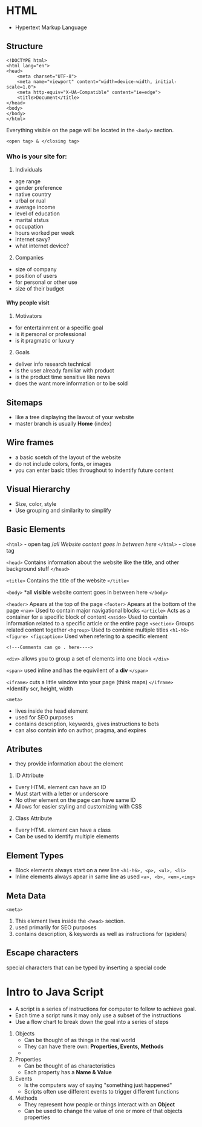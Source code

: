 # HTML
- Hypertext Markup Language

## Structure
```
<!DOCTYPE html>
<html lang="en">
<head>
    <meta charset="UTF-8">
    <meta name="viewport" content="width=device-width, initial-scale=1.0">
    <meta http-equiv="X-UA-Compatible" content="ie=edge">
    <title>Document</title>
</head>
<body>
</body>
</html>
```

Everything visible on the page will be located in the `<body>` section.

`<open tag> & </closing tag>`


### Who is your site for:
1. Individuals
  - age range
  - gender preference
  - native country
  - urbal or rual
  - average income
  - level of education
  - marital ststus
  - occupation
  - hours worked per week
  - internet savy?
  - what internet device?
  
2. Companies
  - size of company
  - position of users
  - for personal or other use
  - size of their budget
  
#### Why people visit
1. Motivators
  - for entertainment or a specific goal
  - is it personal or professional
  - is it pragmatic or luxury
2. Goals
  - deliver info research technical
  - is the user already familiar with product
  - is the product time sensitive like news
  - does the want more information or to be sold
    
## Sitemaps
  - like a tree displaying the lawout of your website
  - master branch is usually **Home** (index)
  
## Wire frames
  - a basic scetch of the layout of the website
  - do not include colors, fonts, or images
  - you can enter basic titles throughout to indentify future content
    
## Visual Hierarchy
  - Size, color, style
  - Use grouping and similarity to simplify
  
## Basic Elements
`<html>` - open tag
/*all Website content goes in between here*
`</html>` - close tag

`<head>`
Contains information about the website like the title, and other background stuff
`</head>`

`<title>`
Contains the title of the website
`</title>`

`<body>`
*all **visible** website content goes in between here
`</body>`

`<header>` Apears at the top of the page
`<footer>` Apears at the bottom of the page
`<nav>` Used to contain major navigational blocks
`<article>` Acts as a container for a specific block of content
`<aside>` Used to contain information related to a specific article or the entire page
`<section>` Groups related content together
`<hgroup>` Used to combine multiple titles `<h1-h6>`
`<figure> <figcaption>` Used when refering to a specific element

`<!---Comments can go . here---->`

`<div>`
  allows you to group a set of elements into one block
`</div>`

`<span>`
  used inline and has the equivilent of a **div**
`</span>`

`<iframe>`
  cuts a little window into your page (think maps)
`</iframe>`
*Identify scr, height, width

`<meta>` 
- lives inside the head element
- used for SEO purposes
- contains description, keywords, gives instructions to bots
- can also contain info on author, pragma, and expires

## Atributes
  - they provide information about the element
1. ID Attribute
  - Every HTML element can have an ID
  - Must start with a letter or underscore
  - No other element on the page can have same ID
  - Allows for easier styling and customizing with CSS
  
2. Class Attribute
  - Every HTML element can have a class 
  - Can be used to identify multiple elements

## Element Types
  - Block elements always start on a new line `<h1-h6>, <p>, <ul>, <li>`
  - Inline elements always apear in same line as used `<a>, <b>, <em>,<img>`
  
## Meta Data
`<meta>` 
1. This element lives inside the `<head>` section. 
2. used primarily for SEO purposes
3. contains description, & keywords as well as instructions for (spiders)

## Escape characters
special characters that can be typed by inserting a special code

# Intro to Java Script
- A script is a series of instructions for computer to follow to achieve goal.
- Each time a script runs it may only use a subset of the instructions
- Use a flow chart to break down the goal into a series of steps

1. Objects
    - Can be thought of as things in the real world
    - They can have there own: **Properties, Events, Methods**
    - 
2. Properties
    - Can be thought of as characteristics
    - Each property has a **Name & Value**
3. Events
    - Is the computers way of saying "something just happened"
    - Scripts often use different events to trigger different functions
4. Methods
    - They represent how people or things interact with an **Object**
    - Can be used to change the value of one or more of that objects properties

